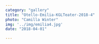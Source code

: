 ```yaml
---
category: "gallery"
title: "Otello-Emilia-KGLTeater-2018-4"
photo: "Camilla Winter"
img: '../img/emilia4.jpg'
date: "2018-04-01"

---
```

